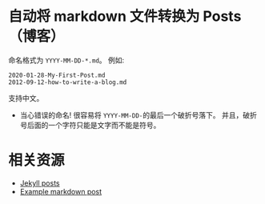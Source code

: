 # 自动将 markdown 文件转换为 Posts（博客）

命名格式为 `YYYY-MM-DD-*.md`。 例如:

```shell
2020-01-28-My-First-Post.md
2012-09-12-how-to-write-a-blog.md
```
支持中文。

- 当心错误的命名!  很容易将 `YYYY-MM-DD-`的最后一个破折号落下。 并且，破折号后面的一个字符只能是文字而不能是符号。

# 相关资源

- [Jekyll posts](https://jekyllrb.com/docs/posts/)
- [Example markdown post](https://github.com/fastai/fastpages/blob/master/_posts/2020-01-14-test-markdown-post.md)
